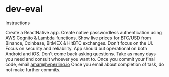 # dev-eval

Instructions

Create a ReactNative app.
Create native passwordless authentication using AWS Cognito & Lambda functions.
Show live prices for BTC/USD from Binance, Coinbase, BitMEX & HitBTC exchanges.
Don't focus on the UI.
Focus on security and reliability.
App should but operational on both Android and iOS.
Don't come back asking questions.
Take as many days you need and consult whoever you want to.
Once you commit your final code, email amar@hyperlinq.io
Once you email about completion of task, do not make further commits.
